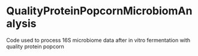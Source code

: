 # QualityProteinPopcornMicrobiomAnalysis
Code used to process 16S microbiome data after in vitro fermentation with quality protein popcorn
